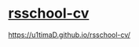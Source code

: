 # [rsschool-cv](https://u1timaD.github.io/rsschool-cv/cv "My CV")

https://u1timaD.github.io/rsschool-cv/
